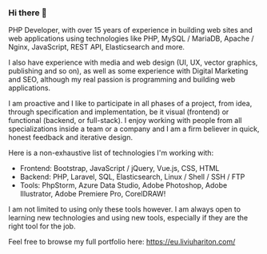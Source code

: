 ### Hi there 👋

PHP Developer, with over 15 years of experience in building web sites and web applications using technologies like PHP, MySQL / MariaDB, Apache / Nginx, JavaScript, REST API, Elasticsearch and more.

I also have experience with media and web design (UI, UX, vector graphics, publishing and so on), as well as some experience with Digital Marketing and SEO, although my real passion is programming and building web applications.

I am proactive and I like to participate in all phases of a project, from idea, through specification and implementation, be it visual (frontend) or functional (backend, or full-stack). I enjoy working with people from all specializations inside a team or a company and I am a firm believer in quick, honest feedback and iterative design.

Here is a non-exhaustive list of technologies I'm working with:
- Frontend: Bootstrap, JavaScript / jQuery, Vue.js, CSS, HTML
- Backend: PHP, Laravel, SQL, Elasticsearch, Linux / Shell / SSH / FTP
- Tools: PhpStorm, Azure Data Studio, Adobe Photoshop, Adobe Illustrator, Adobe Premiere Pro, CorelDRAW! 

I am not limited to using only these tools however. I am always open to learning new technologies and using new tools, especially if they are the right tool for the job.

Feel free to browse my full portfolio here: https://eu.liviuhariton.com/
